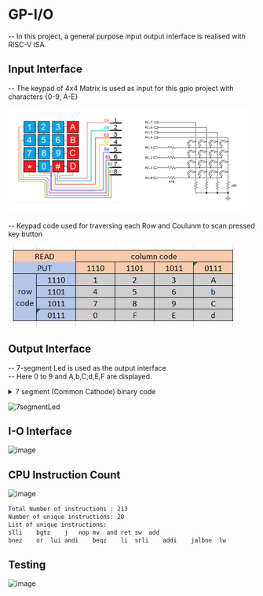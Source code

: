 # GP-I/O
-- In this project, a general purpose input output interface is realised with RISC-V ISA.
## Input Interface
-- The keypad of 4x4 Matrix is used as input for this gpio project with characters {0-9, A-E}

![image](https://github.com/AbrarShaikh/RISC-V-Design/blob/main/GPIO_Project/images/keybad.png)

-- Keypad code used for traversing each Row and Coulunm to scan pressed key button

![image](https://github.com/AbrarShaikh/RISC-V-Design/blob/main/GPIO_Project/images/keypadcode.png)

## Output Interface
-- 7-segment Led is used as the output interface\
-- Here 0 to 9 and A,b,C,d,E,F are displayed.

<details>
<summary>7 segment (Common Cathode) binary code</summary> 

| Data | Binary code | 
| --- | --- |
| 1 | 0110000 |
| 2 | 1101101 |
| 3 | 1111001 |
| 4 | 0110011 |
| 5 | 1011011 |
| 6 | 1011110 |
| 7 | 1110000 |
| 8 | 1111111 |
| 9 | 1110011 |
| 0 | 0000000 |
| A | 1110111 |
| b | 0011111 |
| C | 1001110 |
| d | 0111101 |
| E | 1001111 |
| F | 1000111 |
| - | 0000001 |
</details>

![7segmentLed](https://github.com/AbrarShaikh/RISC-V-Design/assets/34272376/363a366a-2613-469b-b1e0-812e617141e2)

## I-O Interface
![image](https://github.com/AbrarShaikh/RISC-V-Design/assets/34272376/772ea142-e755-4253-8b11-fb0c4377a142)

## CPU Instruction Count
![image](https://github.com/AbrarShaikh/RISC-V-Design/assets/34272376/be4f5485-7ff9-4670-803e-759f7b6031f2)

```
Total Number of instructions : 213
Number of unique instructions: 20
List of unique instructions:
slli	bgtz	j	nop	mv	and	ret	sw	add
bnez	or	lui	andi	beqz	li	srli	addi	jalbne	lw	
```
## Testing
![image](https://github.com/AbrarShaikh/RISC-V-Design/assets/34272376/e243249c-eb22-4f94-8bf3-5eb3173edf61)
